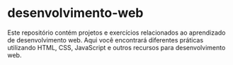 # desenvolvimento-web
Este repositório contém projetos e exercícios relacionados ao aprendizado de desenvolvimento web. Aqui você encontrará diferentes práticas utilizando HTML, CSS, JavaScript e outros recursos para desenvolvimento web.

